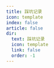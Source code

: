 ```yaml
---
title: 踩坑记录
icon: template
index: false
article: false
dir:
  text: 踩坑记录
  icon: template
  link: false
  order: -1
---
```


<Catalog />
